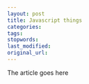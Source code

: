```yaml
---
layout: post
title: Javascript things
categories:
tags:
stopwords:
last_modified:
original_url: 
---
```


The article goes here

